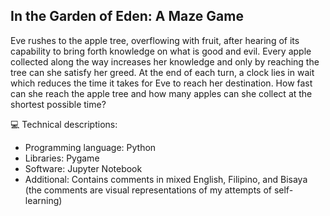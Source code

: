 ## In the Garden of Eden: A Maze Game
Eve rushes to the apple tree, overflowing with fruit, after hearing of its capability to bring forth knowledge on what is good and evil. Every apple collected along the way increases her knowledge and only by reaching the tree can she satisfy her greed. At the end of each turn, a clock lies in wait which reduces the time it takes for Eve to reach her destination. How fast can she reach the apple tree and how many apples can she collect at the shortest possible time?

💻 Technical descriptions:
- Programming language: Python
- Libraries: Pygame
- Software: Jupyter Notebook
- Additional: Contains comments in mixed English, Filipino, and Bisaya (the comments are visual representations of my attempts of self-learning)

